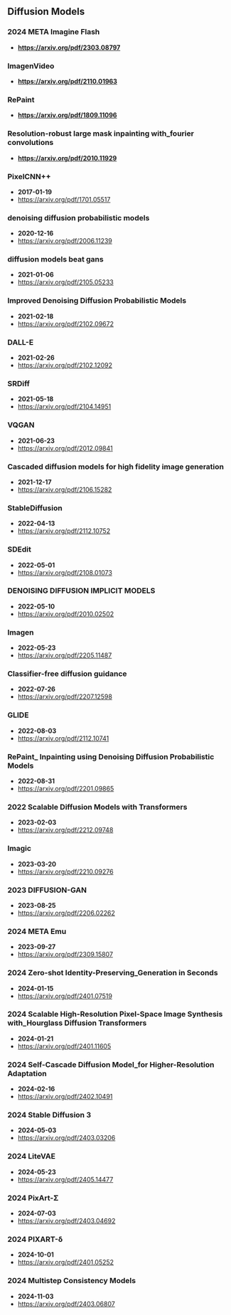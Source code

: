 ## Diffusion Models


### 2024 META Imagine Flash
- **https://arxiv.org/pdf/2303.08797**
### ImagenVideo
- **https://arxiv.org/pdf/2110.01963**
### RePaint
- **https://arxiv.org/pdf/1809.11096**
### Resolution-robust large mask inpainting with_fourier convolutions
- **https://arxiv.org/pdf/2010.11929**
### PixelCNN++
- **2017-01-19**
- https://arxiv.org/pdf/1701.05517
### denoising diffusion probabilistic models
- **2020-12-16**
- https://arxiv.org/pdf/2006.11239
### diffusion models beat gans
- **2021-01-06**
- https://arxiv.org/pdf/2105.05233
### Improved Denoising Diffusion Probabilistic Models
- **2021-02-18**
- https://arxiv.org/pdf/2102.09672
### DALL-E
- **2021-02-26**
- https://arxiv.org/pdf/2102.12092
### SRDiff
- **2021-05-18**
- https://arxiv.org/pdf/2104.14951
### VQGAN
- **2021-06-23**
- https://arxiv.org/pdf/2012.09841
### Cascaded diffusion models for high fidelity image generation
- **2021-12-17**
- https://arxiv.org/pdf/2106.15282
### StableDiffusion
- **2022-04-13**
- https://arxiv.org/pdf/2112.10752
### SDEdit
- **2022-05-01**
- https://arxiv.org/pdf/2108.01073
### DENOISING DIFFUSION IMPLICIT MODELS
- **2022-05-10**
- https://arxiv.org/pdf/2010.02502
### Imagen
- **2022-05-23**
- https://arxiv.org/pdf/2205.11487
### Classifier-free diffusion guidance
- **2022-07-26**
- https://arxiv.org/pdf/2207.12598
### GLIDE
- **2022-08-03**
- https://arxiv.org/pdf/2112.10741
### RePaint_ Inpainting using Denoising Diffusion Probabilistic Models
- **2022-08-31**
- https://arxiv.org/pdf/2201.09865
### 2022 Scalable Diffusion Models with Transformers
- **2023-02-03**
- https://arxiv.org/pdf/2212.09748
### Imagic
- **2023-03-20**
- https://arxiv.org/pdf/2210.09276
### 2023 DIFFUSION-GAN
- **2023-08-25**
- https://arxiv.org/pdf/2206.02262
### 2024 META Emu
- **2023-09-27**
- https://arxiv.org/pdf/2309.15807
### 2024 Zero-shot Identity-Preserving_Generation in Seconds
- **2024-01-15**
- https://arxiv.org/pdf/2401.07519
### 2024 Scalable High-Resolution Pixel-Space Image Synthesis with_Hourglass Diffusion Transformers
- **2024-01-21**
- https://arxiv.org/pdf/2401.11605
### 2024 Self-Cascade Diffusion Model_for Higher-Resolution Adaptation
- **2024-02-16**
- https://arxiv.org/pdf/2402.10491
### 2024 Stable Diffusion 3
- **2024-05-03**
- https://arxiv.org/pdf/2403.03206
### 2024 LiteVAE
- **2024-05-23**
- https://arxiv.org/pdf/2405.14477
### 2024 PixArt-Σ
- **2024-07-03**
- https://arxiv.org/pdf/2403.04692
### 2024 PIXART-δ
- **2024-10-01**
- https://arxiv.org/pdf/2401.05252
### 2024 Multistep Consistency Models
- **2024-11-03**
- https://arxiv.org/pdf/2403.06807